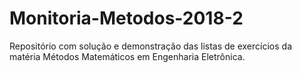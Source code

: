 # Monitoria-Metodos-2018-2
Repositório com solução e demonstração das listas de exercícios da matéria Métodos Matemáticos em Engenharia Eletrônica.
